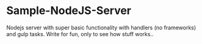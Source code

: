 # Sample-NodeJS-Server

Nodejs server with super basic functionality with handlers (no frameworks) and gulp tasks.
Write for fun, only to see how stuff works.. 
